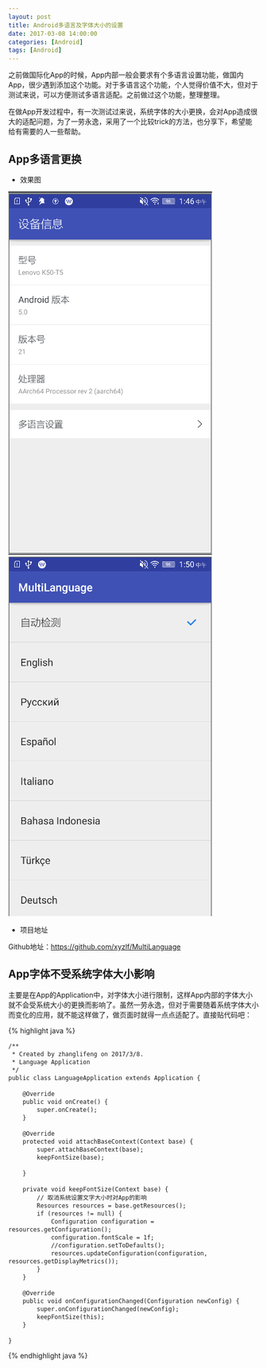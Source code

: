 ```yaml
---
layout: post
title: Android多语言及字体大小的设置
date: 2017-03-08 14:00:00
categories: [Android]
tags: [Android]
---
```


之前做国际化App的时候，App内部一般会要求有个多语言设置功能，做国内App，很少遇到添加这个功能。对于多语言这个功能，个人觉得价值不大，但对于测试来说，可以方便测试多语言适配。之前做过这个功能，整理整理。

在做App开发过程中，有一次测试过来说，系统字体的大小更换，会对App造成很大的适配问题，为了一劳永逸，采用了一个比较trick的方法，也分享下，希望能给有需要的人一些帮助。
<!--more-->


##  App多语言更换

- 效果图

<img src="/assets/drawable/language_1.png"  alt="pic" />
<img src="/assets/drawable/language_2.png"  alt="pic" />

- 项目地址

Github地址：<https://github.com/xyzlf/MultiLanguage>

## App字体不受系统字体大小影响

主要是在App的Application中，对字体大小进行限制，这样App内部的字体大小就不会受系统大小的更换而影响了。虽然一劳永逸，但对于需要随着系统字体大小而变化的应用，就不能这样做了，做页面时就得一点点适配了。直接贴代码吧：

{% highlight java %}

	/**
	 * Created by zhanglifeng on 2017/3/8.
	 * Language Application
	 */
	public class LanguageApplication extends Application {

	    @Override
	    public void onCreate() {
	        super.onCreate();
	    }
	
	    @Override
	    protected void attachBaseContext(Context base) {
	        super.attachBaseContext(base);
	        keepFontSize(base);
	
	    }
	
	    private void keepFontSize(Context base) {
	        // 取消系统设置文字大小时对App的影响
	        Resources resources = base.getResources();
	        if (resources != null) {
	            Configuration configuration = resources.getConfiguration();
	            configuration.fontScale = 1f;
				//configuration.setToDefaults();
	            resources.updateConfiguration(configuration, resources.getDisplayMetrics());
	        }
	    }
	
	    @Override
	    public void onConfigurationChanged(Configuration newConfig) {
	        super.onConfigurationChanged(newConfig);
	        keepFontSize(this);
	    }

	}
{% endhighlight java %}